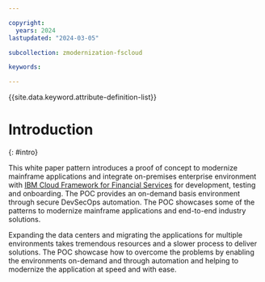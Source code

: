 ```yaml
---

copyright:
  years: 2024
lastupdated: "2024-03-05"

subcollection: zmodernization-fscloud

keywords:

---
```


{{site.data.keyword.attribute-definition-list}}

# Introduction
{: #intro}

This white paper pattern introduces a proof of concept to modernize mainframe applications and integrate on-premises enterprise environment with [IBM Cloud Framework for Financial Services](https://cloud.ibm.com/docs/framework-financial-services?topic=framework-financial-services-about#ibm-cloud-framework-for-financial-services) for development, testing and onboarding. The POC provides an on-demand basis environment through secure DevSecOps automation. The POC showcases some of the patterns to modernize mainframe applications and end-to-end industry solutions.

Expanding the data centers and migrating the applications for multiple environments takes tremendous resources and a slower process to deliver solutions. The POC showcase how to overcome the problems by enabling the environments on-demand and through automation and helping to modernize the application at speed and with ease.
